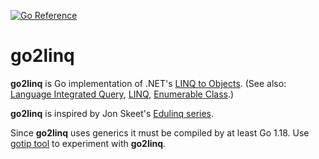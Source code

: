 [![Go Reference](https://pkg.go.dev/badge/github.com/solsw/go2linq.svg)](https://pkg.go.dev/github.com/solsw/go2linq)

go2linq
=======

**go2linq** is Go implementation of .NET's 
[LINQ to Objects](https://docs.microsoft.com/dotnet/csharp/programming-guide/concepts/linq/linq-to-objects).
(See also: [Language Integrated Query](https://en.wikipedia.org/wiki/Language_Integrated_Query),
 [LINQ](https://docs.microsoft.com/en-us/dotnet/csharp/programming-guide/concepts/linq/),
 [Enumerable Class](https://docs.microsoft.com/dotnet/api/system.linq.enumerable).)

 **go2linq** is inspired by Jon Skeet's [Edulinq series](https://codeblog.jonskeet.uk/category/edulinq/).

Since **go2linq** uses generics it must be compiled by at least Go 1.18.
 Use [gotip tool](https://pkg.go.dev/golang.org/dl/gotip) to experiment with **go2linq**.